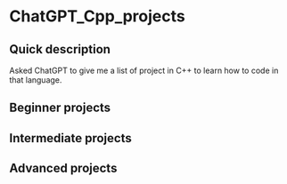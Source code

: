 # ChatGPT_Cpp_projects

## Quick description

Asked ChatGPT to give me a list of project in C++ to learn how to code in that language.

## Beginner projects

## Intermediate projects

## Advanced projects
